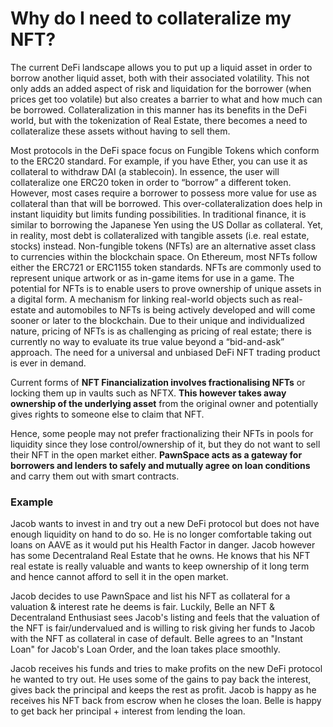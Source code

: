 # Why do I need to collateralize my NFT?
The current DeFi landscape allows you to put up a liquid asset in order to borrow another liquid asset, both with their associated volatility. 
This not only adds an added aspect of risk and liquidation for the borrower (when prices get too volatile) but also creates a barrier to what and how much can be borrowed. 
Collateralization in this manner has its benefits in the DeFi world, but with the tokenization of Real Estate, there becomes a need to collateralize these assets without having to sell them.

Most protocols in the DeFi space focus on Fungible Tokens which conform to the ERC20 standard. For example, if you have Ether, you can use it as collateral to withdraw DAI (a stablecoin). In essence, the user will collateralize one ERC20 token in order to “borrow” a different token. However, most cases require a borrower to possess more value for use as collateral than that will be borrowed. This over-collateralization does help in instant liquidity but limits funding possibilities. In traditional finance, it is similar to borrowing the Japanese Yen using the US Dollar as collateral. Yet, in reality, most debt is collateralized with tangible assets (i.e. real estate, stocks) instead.
Non-fungible tokens (NFTs) are an alternative asset class to currencies within the blockchain space. On Ethereum, most NFTs follow either the ERC721 or ERC1155 token standards. NFTs are commonly used to represent unique artwork or as in-game items for use in a game. The potential for NFTs is to enable users to prove ownership of unique assets in a digital form. A mechanism for linking real-world objects such as real-estate and automobiles to NFTs is being actively developed and will come sooner or later to the blockchain. Due to their unique and individualized nature, pricing of NFTs is as challenging as pricing of real estate; there is currently no way to evaluate its true value beyond a “bid-and-ask” approach. The need for a universal and unbiased DeFi NFT trading product is ever in demand.

Current forms of **NFT Financialization involves fractionalising NFTs** or locking them up in vaults such as NFTX. **This however takes away ownership of the underlying asset** from the original owner and potentially gives rights to someone else to claim that NFT. 

Hence, some people may not prefer fractionalizing their NFTs in pools for liquidity since they lose control/ownership of it, but they do not want to sell their NFT in the open market either. **PawnSpace acts as a gateway for borrowers and lenders to safely and mutually agree on loan conditions** and carry them out with smart contracts.

### Example
Jacob wants to invest in and try out a new DeFi protocol but does not have enough liquidity on hand to do so. He is no longer comfortable taking out loans on AAVE as it would put his Health Factor in danger. Jacob however has some Decentraland Real Estate that he owns. He knows that his NFT real estate is really valuable and wants to keep ownership of it long term and hence cannot afford to sell it in the open market. 

Jacob decides to use PawnSpace and list his NFT as collateral for a valuation & interest rate he deems is fair. Luckily, Belle an NFT & Decentraland Enthusiast sees Jacob's listing and feels that the valuation of the NFT is fair/undervalued and is willing to risk giving her funds to Jacob with the NFT as collateral in case of default. Belle agrees to an "Instant Loan" for Jacob's Loan Order, and the loan takes place smoothly. 

Jacob receives his funds and tries to make profits on the new DeFi protocol he wanted to try out. He uses some of the gains to pay back the interest, gives back the principal and keeps the rest as profit. Jacob is happy as he receives his NFT back from escrow when he closes the loan. Belle is happy to get back her principal + interest from lending the loan.
